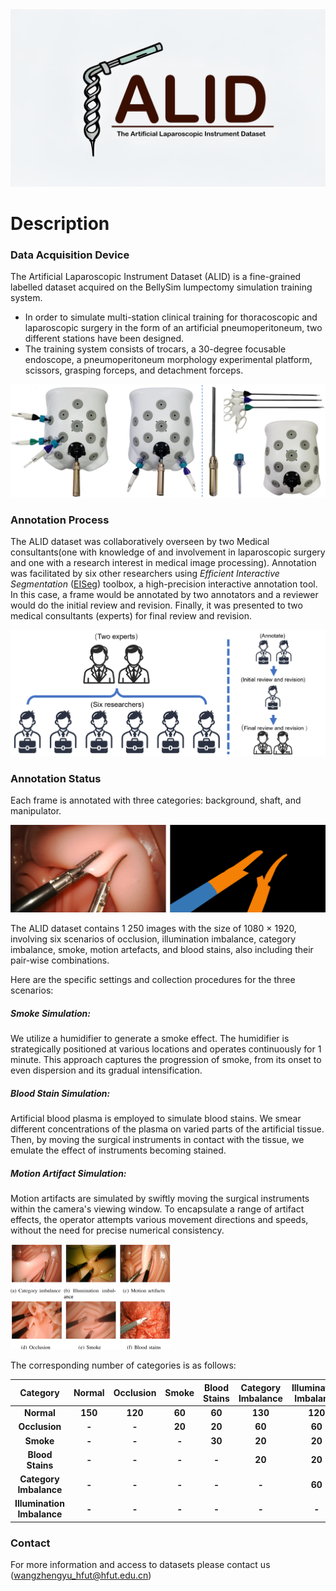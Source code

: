<img src=".\pic.png" style="zoom: 50%;" />

# Description

### Data Acquisition Device

The Artificial Laparoscopic Instrument Dataset (ALID) is a fine-grained labelled dataset acquired on the BellySim lumpectomy simulation training system.

- In order to simulate multi-station clinical training for thoracoscopic and laparoscopic surgery in the form of an artificial pneumoperitoneum, two different stations have been designed.
- The training system consists of trocars, a 30-degree focusable endoscope, a pneumoperitoneum morphology experimental platform, scissors, grasping forceps, and detachment forceps.
 <img src=".\system.png" style="zoom: 50%;" />



### Annotation Process

The ALID dataset was collaboratively overseen by two Medical consultants(one with knowledge of and involvement in laparoscopic surgery and one with a research interest in medical image processing). Annotation was facilitated by six other researchers using *Efficient Interactive Segmentation* ([EISeg](https://github.com/PaddlePaddle/PaddleSeg/tree/release/2.8/EISeg)) toolbox, a high-precision interactive annotation tool. In this case, a frame would be annotated by two annotators and a reviewer would do the initial review and revision. Finally, it was presented to two medical consultants (experts) for final review and revision.



<img src=".\Process.png" style="zoom:50%;" />

### Annotation Status

Each frame is annotated with three categories: background, shaft, and manipulator.

<img src=".\label.png" style="zoom:50%;" />

The ALID dataset contains 1 250 images with the size of 1080 × 1920, involving six scenarios of occlusion, illumination imbalance, category imbalance, smoke, motion artefacts, and blood stains, also including their pair-wise combinations.

Here are the specific settings and collection procedures for the three scenarios:

##### Smoke Simulation:

We utilize a humidifier to generate a smoke effect. The humidifier is strategically positioned at various locations and operates continuously for 1 minute. This approach captures the progression of smoke, from its onset to even dispersion and its gradual intensification.

##### Blood Stain Simulation:

Artificial blood plasma is employed to simulate blood stains. We smear different concentrations of the plasma on varied parts of the artificial tissue. Then, by moving the surgical instruments in contact with the tissue, we emulate the effect of instruments becoming stained.

##### Motion Artifact Simulation:

Motion artifacts are simulated by swiftly moving the surgical instruments within the camera's viewing window. To encapsulate a range of artifact effects, the operator attempts various movement directions and speeds, without the need for precise numerical consistency.

<img src=".\classes.png" style="zoom:25%;" />

The corresponding number of categories is as follows:

|          Category          | Normal  | Occlusion | Smoke  | Blood Stains | Category Imbalance | Illumination Imbalance | Motion Artifacts |
| :------------------------: | :-----: | :-------: | :----: | :----------: | :----------------: | :--------------------: | :--------------: |
|         **Normal**         | **150** |  **120**  | **60** |    **60**    |      **130**       |        **120**         |      **60**      |
|       **Occlusion**        |  **-**  |   **-**   | **20** |    **20**    |       **60**       |         **60**         |      **60**      |
|         **Smoke**          |  **-**  |   **-**   | **-**  |    **30**    |       **20**       |         **20**         |      **20**      |
|      **Blood Stains**      |  **-**  |   **-**   | **-**  |    **-**     |       **20**       |         **20**         |      **20**      |
|   **Category Imbalance**   |  **-**  |   **-**   | **-**  |    **-**     |       **-**        |         **60**         |      **60**      |
| **Illumination Imbalance** |  **-**  |   **-**   | **-**  |    **-**     |       **-**        |         **-**          |      **60**      |

### Contact

For more information and access to datasets please contact us
(wangzhengyu_hfut@hfut.edu.cn)

